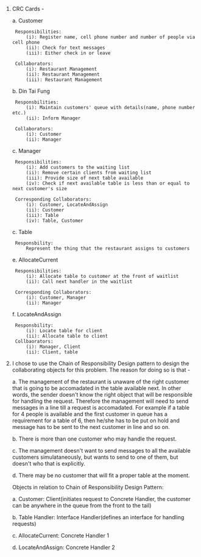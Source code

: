 1. CRC Cards - 

	a. Customer

		Responsibilities: 
			(i): Register name, cell phone number and number of people via cell phone
			(ii): Check for text messages
			(iii): Either check in or leave

		Collaborators:
			(i): Restaurant Management
			(ii): Restaurant Management
			(iii): Restaurant Management

	b. Din Tai Fung

		Responsbilities: 
			(i): Maintain customers' queue with details(name, phone number etc.)
			(ii): Inform Manager 

		Collaborators:
			(i): Customer
			(ii): Manager

	c. Manager

		Responsibilities:
			(i): Add customers to the waiting list
			(ii): Remove certain clients from waiting list
			(iii): Provide size of next table available
			(iv): Check if next available table is less than or equal to next customer's size 
		
		Corresponding Collaborators:
			(i): Customer, LocateAndAssign
			(ii): Customer
			(iii): Table
			(iv): Table, Customer

	c. Table 

		Responsbility:
			Represent the thing that the restaurant assigns to customers

	e. AllocateCurrent 

		Responsibilities:
			(i): Allocate table to customer at the front of waitlist
			(ii): Call next handler in the waitlist

		Corresponding Collaborators:
			(i): Customer, Manager
			(ii): Manager

	f. LocateAndAssign

		Responsbility:
			(i): Locate table for client
			(ii): Allocate table to client
		Collbaorators:
			(i): Manager, Client
			(ii): Client, table

2. I chose to use the Chain of Responsibility Design pattern to design the collaborating objects for this problem. The reason for doing so is that - 

	a. The management of the restaurant is unaware of the right customer that is going to be accomadated in the table available next. In other words, the sender doesn't know the right object that will be responsible for handling the request. Therefore the management will need to send messages in a line till a request is accomadated. For example if a table for 4 people is available and the first customer in queue has a requirement for a table of 6, then he/she has to be put on hold and message has to be sent to the next customer in line and so on.

	b. There is more than one customer who may handle the request.

	c. The management doesn't want to send messages to all the available customers simulataneously, but wants to send to one of them, but doesn't who that is explicitly.

	d. There may be no customer that will fit a proper table at the moment. 
    
    Objects in relation to Chain of Responsibility Design Pattern: 
    
    a. Customer: Client(initiates request to Concrete Handler, the customer can be anywhere in the queue from the front to the tail)

    b. Table Handler: Interface Handler(defines an interface for handling requests)

    c. AllocateCurrent: Concrete Handler 1
    
    d. LocateAndAssign: Concrete Handler 2
    
    
    
    
    
    

